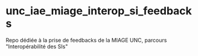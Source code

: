 # unc_iae_miage_interop_si_feedbacks
Repo dédiée à la prise de feedbacks de la MIAGE UNC, parcours "Interopérabilité des SIs"
